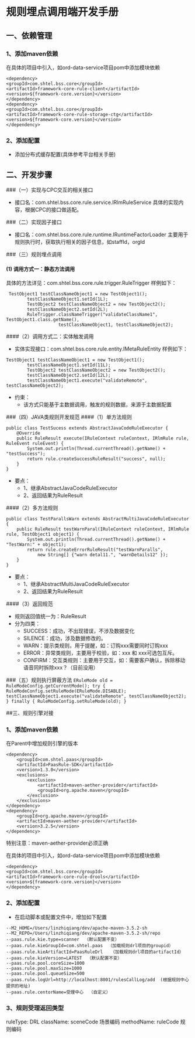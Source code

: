 # 规则埋点调用端开发手册

## 一、依赖管理
### 1、添加maven依赖
在具体的项目中引入，如ord-data-service项目pom中添加模块依赖
```
<dependency>
<groupId>com.shtel.bss.core</groupId>
<artifactId>framework-core-rule-client</artifactId>
<version>${framework-core.version}</version>
</dependency>
<dependency>
<groupId>com.shtel.bss.core</groupId>
<artifactId>framework-core-rule-storage-ctg</artifactId>
<version>${framework-core.version}</version>
</dependency>
```
### 2、添加配置
+ 添加分布式缓存配置(具体参考平台相关手册)

## 二、开发步骤
###（一）实现与CPC交互的相关接口
+ 接口名：com.shtel.bss.core.rule.service.IRlmRuleService
具体的实现内容，根据CPC的接口做适配。

###（二）实现因子接口
+ 接口名：com.shtel.bss.core.rule.runtime.IRuntimeFactorLoader
主要用于规则执行时，获取执行相关的因子信息，如staffId，orgId

###（三）规则埋点调用
#### (1) 调用方式一：静态方法调用
具体的方法详见：com.shtel.bss.core.rule.trigger.RuleTrigger
样例如下：
```
 TestObject1 testClassNameObject1 = new TestObject1();
        testClassNameObject1.setId(1L);
        TestObject2 testClassNameObject2 = new TestObject2();
        testClassNameObject2.setId(2L);
        RuleTrigger.classNameTrigger("validateClassName1", TestObject1.class.getName(),
                    testClassNameObject1, testClassNameObject2);
```
####（2）调用方式二：实体触发调用
+ 实体实现接口：com.shtel.bss.core.rule.entity.IMetaRuleEntity
样例如下：
```
TestObject1 testClassNameObject1 = new TestObject1();
        testClassNameObject1.setId(11L);
        TestObject2 testClassNameObject2 = new TestObject2();
        testClassNameObject2.setId(12L);
        testClassNameObject1.execute("validateRemote", testClassNameObject2);
```

+ 约束：
    + 该方式只能基于主数据调用，触发的规则数据，来源于主数据配置

###（四）JAVA类规则开发规范
####（1）单方法规则
```
public class TestSucess extends AbstractJavaCodeRuleExecutor {
    @Override
    public RuleResult execute(IRuleContext ruleContext, IRlmRule rule, RuleEvent ruleEvent) {
        System.out.println(Thread.currentThread().getName() + "testSuccess");
        return rule.createSuccessRuleResult("success", null);
    }
}

``` 
+ 要点：
    + 1、继承AbstractJavaCodeRuleExecutor
    + 2、返回结果为RuleResult
    
####（2）多方法规则
```
public class TestParallsWarn extends AbstractMultiJavaCodeRuleExecutor {
    public RuleResult testWarnParal(IRuleContext ruleContext, IRlmRule rule, TestObject1 object1) {
        System.out.println(Thread.currentThread().getName() + "TestWarn:" + object1);
        return rule.createErrorRuleResult("testWarnParalls",
            new String[] {"warn detal11.", "warnDetails12" });
    }
}
```
+ 要点：
    + 1、继承AbstractMultiJavaCodeRuleExecutor
    + 2、返回结果为RuleResult

####（3）返回规范
+ 规则返回值统一为：RuleResult
+ 分为四类：
    + SUCCESS：成功，不出现错误，不涉及数据变化
    + SILENCE：成功，涉及数据修改的。
    + WARN：提示类规则，用于提醒，如：订购xxx需要同时订购xxx
    + ERROR：异常类规则，主要用于校验，如：xxx 和 xxx可选包互斥。
    + CONFIRM：交互类规则：主要用于交互，如：需要客户确认，拆除移动语音同时拆除xxx？（目前没用）

###（五）规则执行屏蔽方法
    ```
    ERuleMode old = RuleModeConfig.getCurrentMode();
        try {
            RuleModeConfig.setRuleMode(ERuleMode.DISABLE);
            testClassNameObject1.execute("validateRemote", testClassNameObject2);
        } finally {
            RuleModeConfig.setRuleMode(old);
        }
    ```


##三、规则引擎对接
### 1、添加maven依赖
在Parent中增加规则引擎的版本
```
<dependency>
    <groupId>com.shtel.paas</groupId>
    <artifactId>PaasRule-SDK</artifactId>
    <version>1.3.0</version>
    <exclusions>
        <exclusion>
            <artifactId>maven-aether-provider</artifactId>
            <groupId>org.apache.maven</groupId>
        </exclusion>
    </exclusions>
</dependency>
<dependency>
    <groupId>org.apache.maven</groupId>
    <artifactId>maven-aether-provider</artifactId>
    <version>3.2.5</version>
</dependency>
```
特别注意：maven-aether-provider必须正确

在具体的项目中引入，如ord-data-service项目pom中添加模块依赖
```
<dependency>
<groupId>com.shtel.bss.core</groupId>
<artifactId>framework-core-rule-drools</artifactId>
<version>${framework-core.version}</version>
</dependency>
```
### 2、添加配置
+ 在启动脚本或配置文件中，增加如下配置
```
--M2_HOME=/Users/linzhiqiang/dev/apache-maven-3.5.2-sh
--M2_REPO=/Users/linzhiqiang/dev/apache-maven-3.5.2-sh/repo
--paas.rule.kie.type=scanner  （默认配置不变）
--paas.rule.kieGroupId=com.shtel.paas  （加载规则drl项目的groupid）
--paas.rule.kieArtifactId=PaasRuleDrl   （加载规则drl项目的artifactId）
--paas.rule.kieVersion=LATEST  （默认配置不变）
--paas.rule.pool.coreSize=1000
--paas.rule.pool.maxSize=1000
--paas.rule.pool.queueSize=500
--paas.rule.logUrl=http://localhost:8001/rulesCallLog/add  (根据规则中心提供的地址)
--paas.rule.centorName=受理中心  （自定义）
```
### 3、规则受理返回类型
ruleType: DRL
className: sceneCode 场景编码
methodName: ruleCode 规则编码


